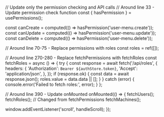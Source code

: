 // Update only the permission checking and API calls
// Around line 33 - Update permission check function
const { hasPermission } = usePermissions();

const canCreate = computed(() => hasPermission('user-menu.create'));
const canUpdate = computed(() => hasPermission('user-menu.update'));
const canDelete = computed(() => hasPermission('user-menu.delete'));

// Around line 70-75 - Replace permissions with roles
const roles = ref([]);

// Around line 270-280 - Replace fetchPermissions with fetchRoles
const fetchRoles = async () => {
  try {
    const response = await fetch('/api/roles', {
      headers: {
        'Authorization': `Bearer ${authStore.token}`,
        'Accept': 'application/json',
      },
    });
    if (response.ok) {
      const data = await response.json();
      roles.value = data.data || [];
    }
  } catch (error) {
    console.error('Failed to fetch roles:', error);
  }
};

// Around line 390 - Update onMounted
onMounted(() => {
  fetchUsers();
  fetchRoles(); // Changed from fetchPermissions
  fetchMachines();
  
  window.addEventListener('scroll', handleScroll);
});
